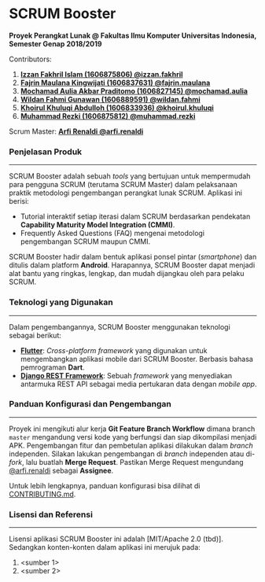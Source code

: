 # SCRUM Booster

**Proyek Perangkat Lunak @ Fakultas Ilmu Komputer Universitas Indonesia, Semester Genap 2018/2019**

Contributors:

1. [**Izzan Fakhril Islam (1606875806) @izzan.fakhril**](https://gitlab.cs.ui.ac.id/izzan.fakhril)
2. [**Fajrin Maulana Kingwijati (1606837631) @fajrin.maulana**](https://gitlab.cs.ui.ac.id/fajrin.maulana/)
3. [**Mochamad Aulia Akbar Praditomo (1606827145) @mochamad.aulia**](https://gitlab.cs.ui.ac.id/mochamad.aulia/)
4. [**Wildan Fahmi Gunawan (1606889591) @wildan.fahmi**](https://gitlab.cs.ui.ac.id/wildan.fahmi/)
5. [**Khoirul Khuluqi Abdulloh (1606833936) @khoirul.khuluqi**](https://gitlab.cs.ui.ac.id/khoirul.khuluqi/)
6. [**Muhammad Rezki (1606875812) @muhammad.rezki**](https://gitlab.com/muhammad.rezki/)

Scrum Master: [**Arfi Renaldi @arfi.renaldi**](https://gitlab.cs.ui.ac.id/arfi.renaldi/)

### Penjelasan Produk

------

SCRUM Booster adalah sebuah *tools* yang bertujuan untuk mempermudah para pengguna SCRUM (terutama SCRUM Master) dalam pelaksanaan praktik metodologi pengembangan perangkat lunak SCRUM. Aplikasi ini berisi:

- Tutorial interaktif setiap iterasi dalam SCRUM berdasarkan pendekatan **Capability Maturity Model Integration (CMMI)**.
- Frequently Asked Questions (FAQ) mengenai metodologi pengembangan SCRUM maupun CMMI.

SCRUM Booster hadir dalam bentuk aplikasi ponsel pintar (*smartphone*) dan ditulis dalam platform **Android**. Harapannya, SCRUM Booster dapat menjadi alat bantu yang ringkas, lengkap, dan mudah dijangkau oleh para pelaku SCRUM.

### Teknologi yang Digunakan

------

Dalam pengembangannya, SCRUM Booster menggunakan teknologi sebagai berikut:

- [**Flutter**](https://flutter.io/): *Cross-platform framework* yang digunakan untuk mengembangkan aplikasi mobile dari SCRUM Booster. Berbasis bahasa pemrograman **Dart**.
- [**Django REST Framework**](https://www.django-rest-framework.org/): Sebuah *framework* yang menyediakan antarmuka REST API sebagai media pertukaran data dengan *mobile app*.

### Panduan Konfigurasi dan Pengembangan

------

Proyek ini mengikuti alur kerja **Git Feature Branch Workflow** dimana branch `master` mengandung versi kode yang berfungsi dan siap dikompilasi menjadi APK. Pengembangan fitur dan pembetulan aplikasi dilakukan dalam *branch* independen. Silakan lakukan pengembangan di *branch* independen atau di-*fork*, lalu buatlah **Merge Request**. Pastikan Merge Request mengundang [@arfi.renaldi](https://gitlab.cs.ui.ac.id/arfi.renaldi/) sebagai **Assignee**.

Untuk lebih lengkapnya, panduan konfigurasi bisa dilihat di [CONTRIBUTING.md](CONTRIBUTING.md).

### Lisensi dan Referensi

------

Lisensi aplikasi SCRUM Booster ini adalah [MIT/Apache 2.0 (tbd)]. Sedangkan konten-konten dalam aplikasi ini merujuk pada:

1. <sumber 1>
2. <sumber 2>